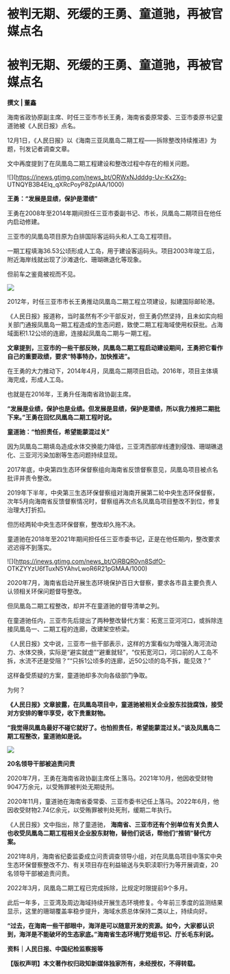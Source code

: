# 被判无期、死缓的王勇、童道驰，再被官媒点名

# 被判无期、死缓的王勇、童道驰，再被官媒点名

**撰文 | 董鑫**

海南省政协原副主席、时任三亚市市长王勇，海南省委原常委、三亚市委原书记童道驰被《人民日报》点名。

12月1日，《人民日报》以《海南三亚凤凰岛二期工程——拆除整改持续推进》为题，刊发记者调查文章。

文中再度提到了在凤凰岛二期工程建设和整改过程中存在的相关问题。

![](https://inews.gtimg.com/news_bt/ORWxNJdddg-Uv-Kx2Xg-
UTNQYB3B4Elq_qXRcPoyP8ZpIAA/1000)

**王勇：“发展是显绩，保护是潜绩”**

王勇在2008年至2014年期间担任三亚市委副书记、市长，凤凰岛二期项目在他任内启动修建。

三亚市的凤凰岛项目原为白排国际客运码头和人工岛工程项目。

一期工程填海36.53公顷形成人工岛，用于建设客运码头。项目2003年竣工后，附近海岸线就出现了沙滩退化、珊瑚礁退化等现象。

但前车之鉴竟被视而不见。

![](https://inews.gtimg.com/news_bt/Ouyo60sKYXejn15q7Y-89eaBbzmoE8Pl8ulppPfKNB24AAA/1000)

2012年，时任三亚市市长王勇推动凤凰岛二期工程立项建设，拟建国际邮轮港。

《人民日报》报道称，当时虽然有不少干部反对，但王勇仍然坚持，且未如实向相关部门通报凤凰岛一期工程造成的生态问题，致使二期工程海域使用权获批。占海域面积1.12公顷的连廊，连接起凤凰岛二期与一期工程。

**文章提到，三亚市的一些干部反映，凤凰岛二期工程启动建设期间，王勇把它看作自己的重要政绩，要求“特事特办，加快推进”。**

在王勇的大力推动下，2014年4月，凤凰岛二期项目启动。2016年，项目主体填海完成，形成人工岛。

也就是在2016年，王勇升任海南省政协副主席。

**“发展是业绩，保护也是业绩。但发展是显绩，保护是潜绩，所以我力推把二期批下来。”王勇在回忆凤凰岛二期工程时说。**

**童道驰：“怕担责任，希望能蒙混过关”**

因为凤凰岛二期填岛造成水体交换能力降低，三亚湾西部岸线遭到侵蚀、珊瑚礁退化、三亚河污染加剧等生态问题持续显现。

2017年底，中央第四生态环保督察组向海南省反馈督察意见，凤凰岛项目被点名批评并责令整改。

2019年下半年，中央第三生态环保督察组对海南开展第二轮中央生态环保督察，次年5月向海南省反馈督察情况时，督察组再次点名凤凰岛项目整改不到位，修复治理大打折扣。

但历经两轮中央生态环保督察，整改却久拖不决。

童道驰在2018年至2021年期间担任任三亚市委书记，正是在他任期内，整改要求迟迟得不到落实。

![](https://inews.gtimg.com/news_bt/OjRBQR0vn8SdfO-
OTKZYYzU6fTuxN5YAhvLwoR6R21pGMAA/1000)

2020年7月，海南省启动开展生态环境保护百日大督察，要求各市县主要负责人认领相关环保问题督导整改。

但凤凰岛二期工程整改，却并不在童道驰的督导清单之列。

在童道驰任内，三亚市先后提出了两种整改替代方案：拓宽三亚河河口，或拆除连接凤凰岛一、二期工程的连廊，改建架空桥梁。

《人民日报》文中说，三亚市一些干部表示，这样的方案看似为增强入海河流动力、水体交换，实际是“避实就虚”“避重就轻”，“仅拓宽河口，河口前的人工岛不拆，水流不还是受阻？”“只拆1公顷多的连廊，近50公顷的岛不拆，能见效？”

这样备受质疑的方案，童道驰却多次向各级部门争取。

为何？

**《人民日报》文章披露，在凤凰岛项目中，童道驰被相关企业股东拉拢腐蚀，接受对方安排的奢华享受，收下贵重财物。**

**“我觉得凤凰岛最好不碰它就好了。也怕担责任，希望能蒙混过关。”谈及凤凰岛二期工程整改，童道驰如是说。**

![](https://inews.gtimg.com/news_bt/Owg6uk1NKfKocnALDZp2Fm55WOGD7pDiqP8mysN4bhBNoAA/1000)

**20名领导干部被追责问责**

2020年7月，王勇在海南省政协副主席任上落马。2021年10月，他因收受财物9047万余元，以受贿罪被判处无期徒刑。

2020年11月，童道驰在海南省委常委、三亚市委书记任上落马。2022年6月，他因收受财物2.74亿余元，以受贿罪被判处死刑，缓期二年执行。

《人民日报》文中指出，除了童道驰， **海南省、三亚市还有个别单位有关负责人也收受凤凰岛二期工程相关企业股东财物，替他们说话，帮他们“推销”替代方案。**

2021年8月，海南省纪委监委成立问责调查领导小组，对在凤凰岛项目中落实中央生态环保督察整改不力、有关项目存在利益输送与失职渎职行为等开展调查，20名领导干部被追责问责。

2022年3月，凤凰岛二期工程已完成拆除，比规定时限提前9个多月。

此后一年多，三亚湾及周边海域持续开展生态环境修复。今年前三季度的监测结果显示，这里的珊瑚覆盖率稳步提升，海域水质总体保持二类以上，持续向好。

**“过去，在海南一些干部眼中，海洋是可以随意开发的资源。如今，大家都认识到，海洋是不能破坏的生态家底。”海南省生态环境厅党组书记、厅长毛东利说。**

**资料｜人民日报、中国纪检监察报等**

**【版权声明】本文著作权归政知新媒体独家所有，未经授权，不得转载。**


